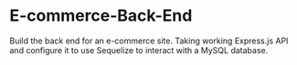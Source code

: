 # E-commerce-Back-End
Build the back end for an e-commerce site. Taking working Express.js API and configure it to use Sequelize to interact with a MySQL database.
